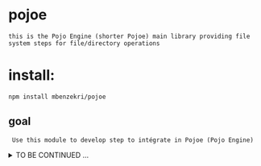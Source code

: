 # pojoe
    this is the Pojo Engine (shorter Pojoe) main library providing file system steps for file/directory operations
    
# install: 
    npm install mbenzekri/pojoe

## goal

     Use this module to develop step to intégrate in Pojoe (Pojo Engine)

<details>
<summary>
TO BE CONTINUED ...
</summary>

a long long long long long ... very long description ...
a long long long long long ... very long description ...
a long long long long long ... very long description ...
a long long long long long ... very long description ...
a long long long long long ... very long description ...
a long long long long long ... very long description ...
a long long long long long ... very long description ...
a long long long long long ... very long description ...
a long long long long long ... very long description ...
a long long long long long ... very long description ...
a long long long long long ... very long description ...
a long long long long long ... very long description ...
a long long long long long ... very long description ...
a long long long long long ... very long description ...
a long long long long long ... very long description ...
a long long long long long ... very long description ...
a long long long long long ... very long description ...
a long long long long long ... very long description ...
a long long long long long ... very long description ...
a long long long long long ... very long description ...
a long long long long long ... very long description ...
a long long long long long ... very long description ...
a long long long long long ... very long description ...
a long long long long long ... very long description ...
a long long long long long ... very long description ...
a long long long long long ... very long description ...
a long long long long long ... very long description ...

</details>